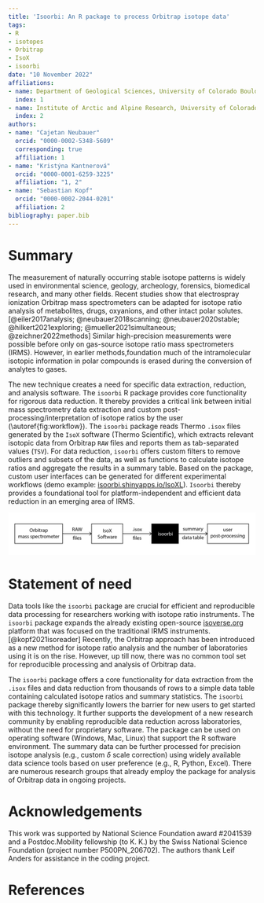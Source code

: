 ```yaml
---
title: 'Isoorbi: An R package to process Orbitrap isotope data'
tags:
- R
- isotopes
- Orbitrap
- IsoX
- isoorbi
date: "10 November 2022"
affiliations:
- name: Department of Geological Sciences, University of Colorado Boulder, Colorado, USA
  index: 1
- name: Institute of Arctic and Alpine Research, University of Colorado Boulder, Colorado, USA
  index: 2
authors:
- name: "Cajetan Neubauer"
  orcid: "0000-0002-5348-5609"
  corresponding: true
  affiliation: 1
- name: "Kristýna Kantnerová"
  orcid: "0000-0001-6259-3225"
  affiliation: "1, 2"
- name: "Sebastian Kopf"
  orcid: "0000-0002-2044-0201"
  affiliation: 2
bibliography: paper.bib
---
```


# Summary

The measurement of naturally occurring stable isotope patterns is widely used in environmental science, geology, archeology, forensics, biomedical research, and many other fields. Recent studies show that electrospray ionization Orbitrap mass spectrometers can be adapted for isotope ratio analysis of metabolites, drugs, oxyanions, and other intact polar solutes.[@eiler2017analysis; @neubauer2018scanning; @neubauer2020stable; @hilkert2021exploring; @mueller2021simultaneous; @zeichner2022methods] Similar high-precision measurements were possible before only on gas-source isotope ratio mass spectrometers (IRMS). However, in earlier methods,foundation much of the intramolecular isotopic information in polar compounds is erased during the conversion of analytes to gases.

The new technique creates a need for specific data extraction, reduction, and analysis software. The `isoorbi` R package provides core functionality for rigorous data reduction. It thereby provides a critical link between initial mass spectrometry data extraction and custom post-processing/interpretation of isotope ratios by the user (\autoref{fig:workflow}).  The `isoorbi` package reads Thermo `.isox` files generated by the `IsoX` software (Thermo Scientific), which extracts relevant isotopic data from Orbitrap `RAW` files and reports them as tab-separated values (`TSV`). For data reduction, `isoorbi` offers custom filters to remove outliers and subsets of the data, as well as functions to calculate isotope ratios and aggregate the results in a summary table. Based on the package, custom user interfaces can be generated for different experimental workflows (demo example: [isoorbi.shinyapps.io/IsoXL](https://isoorbi.shinyapps.io/IsoXL)). `Isoorbi` thereby provides a foundational tool for platform-independent and efficient data reduction in an emerging area of IRMS.

![Workflow of data processing.\label{fig:workflow}](figure_01.png)

# Statement of need

Data tools like the `isoorbi` package are crucial for efficient and reproducible data processing for researchers working with isotope ratio instruments. The `isoorbi` package expands the already existing open-source [isoverse.org](https://www.isoverse.org/) platform that was focused on the traditional IRMS instruments. [@kopf2021isoreader] Recently, the Orbitrap approach has been introduced as a new method for isotope ratio analysis and the number of laboratories using it is on the rise. However, up till now, there was no common tool set for reproducible processing and analysis of Orbitrap data. 

The `isoorbi` package offers a core functionality for data extraction from the `.isox` files and data reduction from thousands of rows to a simple data table containing calculated isotope ratios and summary statistics. The `isoorbi` package thereby significantly lowers the barrier for new users to get started with this technology. It further supports the development of a new research community by enabling reproducible data reduction across laboratories, without the need for proprietary software. The package can be used on operating software (Windows, Mac, Linux) that support the R software environment. The summary data can be further processed for precision isotope analysis (e.g., custom $\delta$ scale correction) using widely available data science tools based on user preference (e.g., R, Python, Excel). There are numerous research groups that already employ the package for analysis of Orbitrap data in ongoing projects.

# Acknowledgements

This work was supported by National Science Foundation award #2041539 and a Postdoc.Mobility fellowship (to K. K.) by the Swiss National Science Foundation (project number P500PN_206702). The authors thank Leif Anders for assistance in the coding project.

# References
